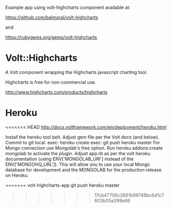 Example app using volt-highcharts component available at:
 
https://github.com/balmoral/volt-highcharts
 
and
 
https://rubygems.org/gems/volt-highcharts

# Volt::Highcharts

A Volt component wrapping the Highcharts javascript charting tool.

Highcharts is free for non-commercial use.

http://www.highcharts.com/products/highcharts

# Heroku

<<<<<<< HEAD
http://docs.voltframework.com/en/deployment/heroku.html
 
Install the heroku tool belt. 
Adjust gem file per the Volt docs (and below).
Commit to git local. 
exec: heroku create
exec: git push heroku master 
For Mongo connection use Mongolab's free option.
Run heroku addons:create mongolab to activate the plugin.
Adjust app.rb as per the volt heroku documentation 
(using ENV['MONGOLAB_URI'] instead of the ENV['MONGOHQ_URL']). 
This will allow you to use your local Mongo database for 
development and the MONGOLAB for the production release on Heroku.

=======
volt-highcharts-app
git push heroku master
>>>>>>> 17cb47706c2661b99748bc6d1c7603b05a399e66